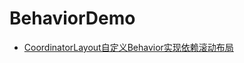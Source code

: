 # BehaviorDemo


 - [CoordinatorLayout自定义Behavior实现依赖滚动布局](https://blog.csdn.net/rd_w_csdn/article/details/90177055)
